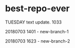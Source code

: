# best-repo-ever

TUESDAY text update. 1033


20180703 1401 - new-branch-1

20180703 1623 - new-branch-2

